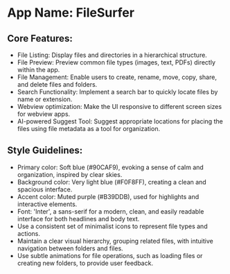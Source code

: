 # **App Name**: FileSurfer

## Core Features:

- File Listing: Display files and directories in a hierarchical structure.
- File Preview: Preview common file types (images, text, PDFs) directly within the app.
- File Management: Enable users to create, rename, move, copy, share, and delete files and folders.
- Search Functionality: Implement a search bar to quickly locate files by name or extension.
- Webview optimization: Make the UI responsive to different screen sizes for webview apps.
- AI-powered Suggest Tool: Suggest appropriate locations for placing the files using file metadata as a tool for organization.

## Style Guidelines:

- Primary color: Soft blue (#90CAF9), evoking a sense of calm and organization, inspired by clear skies.
- Background color: Very light blue (#F0F8FF), creating a clean and spacious interface.
- Accent color: Muted purple (#B39DDB), used for highlights and interactive elements.
- Font: 'Inter', a sans-serif for a modern, clean, and easily readable interface for both headlines and body text.
- Use a consistent set of minimalist icons to represent file types and actions.
- Maintain a clear visual hierarchy, grouping related files, with intuitive navigation between folders and files.
- Use subtle animations for file operations, such as loading files or creating new folders, to provide user feedback.